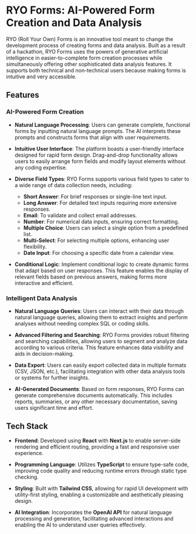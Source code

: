 # RYO Forms: AI-Powered Form Creation and Data Analysis

RYO (Roll Your Own) Forms is an innovative tool meant to change the development process of creating forms and data analysis. Built as a result of a hackathon, RYO Forms uses the powers of generative artificial intelligence in easier-to-complete form creation processes while simultaneously offering other sophisticated data analysis features. It supports both technical and non-technical users because making forms is intuitive and very accessible.

## Features

### AI-Powered Form Creation
- **Natural Language Processing**: Users can generate complete, functional forms by inputting natural language prompts. The AI interprets these prompts and constructs forms that align with user requirements.
  
- **Intuitive User Interface**: The platform boasts a user-friendly interface designed for rapid form design. Drag-and-drop functionality allows users to easily arrange form fields and modify layout elements without any coding expertise.
  
- **Diverse Field Types**: RYO Forms supports various field types to cater to a wide range of data collection needs, including:
  - **Short Answer**: For brief responses or single-line text input.
  - **Long Answer**: For detailed text inputs requiring more extensive responses.
  - **Email**: To validate and collect email addresses.
  - **Number**: For numerical data inputs, ensuring correct formatting.
  - **Multiple Choice**: Users can select a single option from a predefined list.
  - **Multi-Select**: For selecting multiple options, enhancing user flexibility.
  - **Date Input**: For choosing a specific date from a calendar view.
  
- **Conditional Logic**: Implement conditional logic to create dynamic forms that adapt based on user responses. This feature enables the display of relevant fields based on previous answers, making forms more interactive and efficient.

### Intelligent Data Analysis
- **Natural Language Queries**: Users can interact with their data through natural language queries, allowing them to extract insights and perform analyses without needing complex SQL or coding skills.
  
- **Advanced Filtering and Searching**: RYO Forms provides robust filtering and searching capabilities, allowing users to segment and analyze data according to various criteria. This feature enhances data visibility and aids in decision-making.
  
- **Data Export**: Users can easily export collected data in multiple formats (CSV, JSON, etc.), facilitating integration with other data analysis tools or systems for further insights.
  
- **AI-Generated Documents**: Based on form responses, RYO Forms can generate comprehensive documents automatically. This includes reports, summaries, or any other necessary documentation, saving users significant time and effort.

## Tech Stack
- **Frontend**: Developed using **React** with **Next.js** to enable server-side rendering and efficient routing, providing a fast and responsive user experience.
  
- **Programming Language**: Utilizes **TypeScript** to ensure type-safe code, improving code quality and reducing runtime errors through static type checking.
  
- **Styling**: Built with **Tailwind CSS**, allowing for rapid UI development with utility-first styling, enabling a customizable and aesthetically pleasing design.
  
- **AI Integration**: Incorporates the **OpenAI API** for natural language processing and generation, facilitating advanced interactions and enabling the AI to understand user queries effectively.

